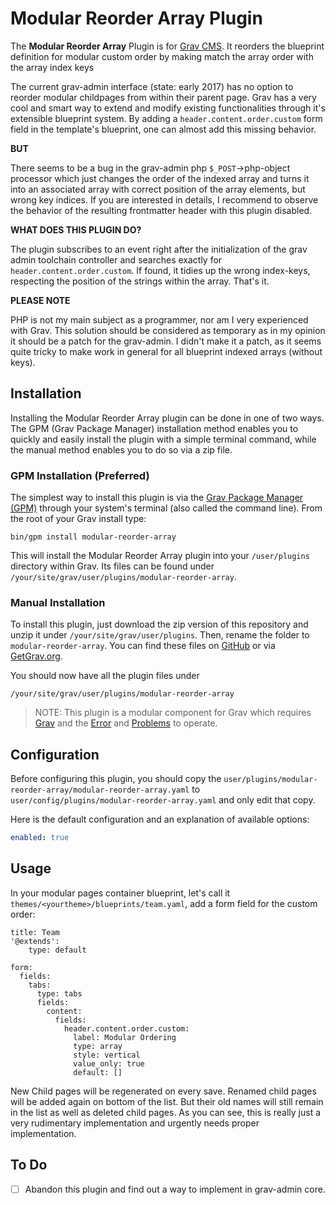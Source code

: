 # Modular Reorder Array Plugin

The **Modular Reorder Array** Plugin is for [Grav CMS](http://github.com/getgrav/grav). It reorders the blueprint definition for modular custom order by making match the array order with the array index keys

The current grav-admin interface (state: early 2017) has no option to reorder modular childpages from within their parent page. Grav has a very cool and smart way to extend and modify existing functionalities through it's extensible blueprint system. By adding a `header.content.order.custom` form field in the template's blueprint, one can almost add this missing behavior.

**BUT**

There seems to be a bug in the grav-admin php `$_POST`->php-object processor which just changes the order of the indexed array and turns it into an associated array with correct position of the array elements, but wrong key indices. If you are interested in details, I recommend to observe the behavior of the resulting frontmatter header with this plugin disabled.

**WHAT DOES THIS PLUGIN DO?**

The plugin subscribes to an event right after the initialization of the grav admin toolchain controller and searches exactly for `header.content.order.custom`. If found, it tidies up the wrong index-keys, respecting the position of the strings within the array. That's it.

**PLEASE NOTE**

PHP is not my main subject as a programmer, nor am I very experienced with Grav. This solution should be considered as temporary as in my opinion it should be a patch for the grav-admin. I didn't make it a patch, as it seems quite tricky to make work in general for all blueprint indexed arrays (without keys).

## Installation

Installing the Modular Reorder Array plugin can be done in one of two ways. The GPM (Grav Package Manager) installation method enables you to quickly and easily install the plugin with a simple terminal command, while the manual method enables you to do so via a zip file.

### GPM Installation (Preferred)

The simplest way to install this plugin is via the [Grav Package Manager (GPM)](http://learn.getgrav.org/advanced/grav-gpm) through your system's terminal (also called the command line).  From the root of your Grav install type:

    bin/gpm install modular-reorder-array

This will install the Modular Reorder Array plugin into your `/user/plugins` directory within Grav. Its files can be found under `/your/site/grav/user/plugins/modular-reorder-array`.

### Manual Installation

To install this plugin, just download the zip version of this repository and unzip it under `/your/site/grav/user/plugins`. Then, rename the folder to `modular-reorder-array`. You can find these files on [GitHub](https://github.com/quaqua/grav-plugin-modular-reorder-array) or via [GetGrav.org](http://getgrav.org/downloads/plugins#extras).

You should now have all the plugin files under

    /your/site/grav/user/plugins/modular-reorder-array

> NOTE: This plugin is a modular component for Grav which requires [Grav](http://github.com/getgrav/grav) and the [Error](https://github.com/getgrav/grav-plugin-error) and [Problems](https://github.com/getgrav/grav-plugin-problems) to operate.

## Configuration

Before configuring this plugin, you should copy the `user/plugins/modular-reorder-array/modular-reorder-array.yaml` to `user/config/plugins/modular-reorder-array.yaml` and only edit that copy.

Here is the default configuration and an explanation of available options:

```yaml
enabled: true
```

## Usage

In your modular pages container blueprint, let's call it `themes/<yourtheme>/blueprints/team.yaml`, add a form field for the custom order:
```
title: Team
'@extends':
    type: default

form:
  fields:
    tabs:
      type: tabs
      fields:
        content:
          fields:
            header.content.order.custom:
              label: Modular Ordering
              type: array
              style: vertical
              value_only: true
              default: []
```

New Child pages will be regenerated on every save. Renamed child pages will be
added again on bottom of the list. But their old names will still remain in the
list as well as deleted child pages. As you can see, this is really just a very
rudimentary implementation and urgently needs proper implementation.

## To Do

- [ ] Abandon this plugin and find out a way to implement in grav-admin core.

